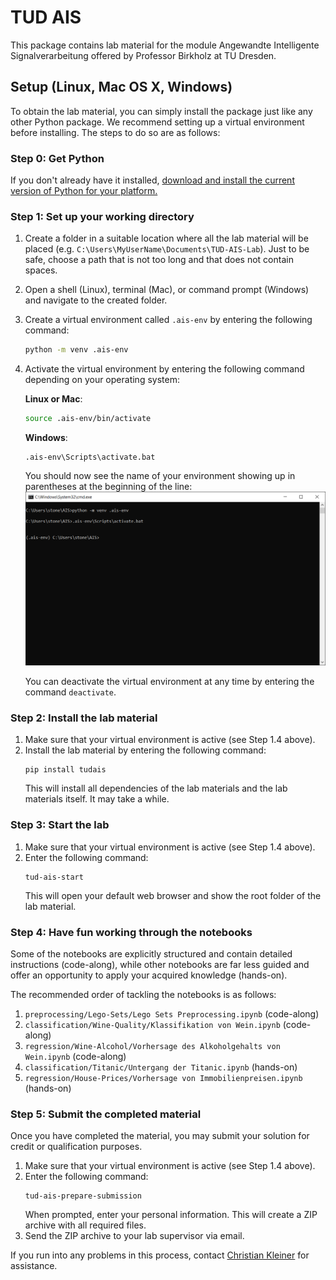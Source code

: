 # TUD AIS
This package contains lab material for the module Angewandte Intelligente Signalverarbeitung offered by Professor 
Birkholz at TU Dresden.


## Setup (Linux, Mac OS X, Windows)
To obtain the lab material, you can simply install the package just like any other Python package. We recommend 
setting up a virtual environment before installing. The steps to do so are as follows:

### Step 0: Get Python
If you don't already have it installed, [download and install the current version of Python for your platform.](https://www.python.org/downloads/)

### Step 1: Set up your working directory
1. Create a folder in a suitable location where all the lab material will be placed 
(e.g. ``C:\Users\MyUserName\Documents\TUD-AIS-Lab``). Just to be safe, choose a path that is not too long and that 
does not contain spaces.
2. Open a shell (Linux), terminal (Mac), or command prompt (Windows) and navigate to the created folder.
3. Create a virtual environment called ``.ais-env`` by entering the following command:
    ```bash
    python -m venv .ais-env
    ```
4. Activate the virtual environment by entering the following command depending on your operating system:

    **Linux or Mac**:
    ```bash
    source .ais-env/bin/activate
    ```
    **Windows**:
    ```
    .ais-env\Scripts\activate.bat
    ```
    You should now see the name of your environment showing up in parentheses at the beginning of the line:
    ![Screenshot showing the active virtual environment in the command prompt](doc/img/fig-activate-venv.png "Active virtual environment")
    
    You can deactivate the virtual environment at any time by entering the command ``deactivate``.

### Step 2: Install the lab material
1. Make sure that your virtual environment is active (see Step 1.4 above).
2. Install the lab material by entering the following command:
    ```
    pip install tudais
    ```
   This will install all dependencies of the lab materials and the lab materials 
   itself. It may take a while.
   
### Step 3: Start the lab
1. Make sure that your virtual environment is active (see Step 1.4 above).
2. Enter the following command:
   ```
   tud-ais-start
   ```
   This will open your default web browser and show the root folder of the lab material.
   
### Step 4: Have fun working through the notebooks
Some of the notebooks are explicitly structured and contain detailed instructions 
(code-along), while other notebooks are far less guided and offer an opportunity to 
apply your acquired knowledge (hands-on).

The recommended order of tackling the notebooks is as follows:
1. `preprocessing/Lego-Sets/Lego Sets Preprocessing.ipynb` (code-along)
2. `classification/Wine-Quality/Klassifikation von Wein.ipynb` (code-along)
3. `regression/Wine-Alcohol/Vorhersage des Alkoholgehalts von Wein.ipynb` (code-along)
4. `classification/Titanic/Untergang der Titanic.ipynb` (hands-on) 
5. `regression/House-Prices/Vorhersage von Immobilienpreisen.ipynb` (hands-on)
   
### Step 5: Submit the completed material
Once you have completed the material, you may submit your solution for 
credit or qualification purposes.
1. Make sure that your virtual environment is active (see Step 1.4 above).
2. Enter the following command:
   ```
   tud-ais-prepare-submission
   ```
   When prompted, enter your personal information. This will create a ZIP archive 
   with all required files.
3. Send the ZIP archive to your lab supervisor via email.

If you run into any problems in this process, contact [Christian Kleiner](mailto:christian.kleiner@tu-dresden.de?subject=Praktikum%20AIS) for 
assistance.
   
   


 
 



